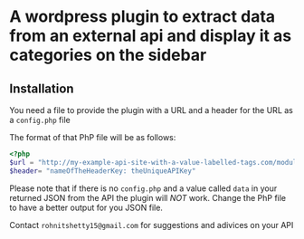 # A wordpress plugin to extract data from an external api and display it as categories on the sidebar


## Installation

You need a file to provide the plugin with a URL and a header for the URL as a ```config.php``` file

The format of that PhP file will be as follows:

```php
<?php
$url = "http://my-example-api-site-with-a-value-labelled-tags.com/modules";
$header= "nameOfTheHeaderKey: theUniqueAPIKey"
```


Please note that if there is no ```config.php``` and a value called ```data``` in your returned JSON from the API the plugin will *NOT* work.
Change the PhP file to have a better output for you JSON file.

Contact ```rohnitshetty15@gmail.com``` for suggestions and adivices on your API

